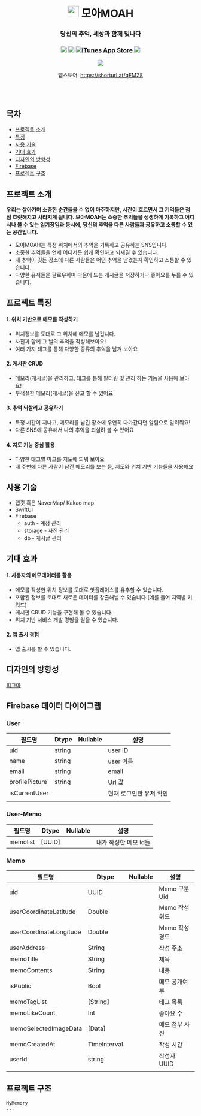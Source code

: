 <div align="center">
    <h1>
      <img src="https://github.com/APP-iOS3rd/PJ3T2_Mymory/assets/144765545/16de6427-3cab-4015-af87-2f2a0e98d8aa" height=30 width=30> 모아MOAH
    </h1>
    <h3><b>당신의 추억, 세상과 함께 빛나다</b></h3>
    <h3>
        <a>
           <img src="https://img.shields.io/badge/language-swift-orange">
        </a>
        <a>
           <img src="https://img.shields.io/badge/launched-febuary%202024-teal">
        </a>
        <a href="https://apps.apple.com/kr/app/%EB%AA%A8%EC%95%84-moah/id6475282904">
            <img alt="iTunes App Store" src="https://img.shields.io/itunes/v/6475282904?label=version">
        </a>
        <a href="#copyright">
            <img src="https://img.shields.io/badge/licence-%C2%A9-crimson">
        </a>
    </h3>
</div>

<div align="center">
<img src="https://github.com/APP-iOS3rd/PJ3T2_Mymory/assets/144765545/04e4bac9-ac01-4890-a5f7-75ef23918f34">

앱스토어: https://shorturl.at/qFMZ8

</br>
</br>
</div>




## 목차
* [프로젝트 소개](#프로젝트-소개)
* [특징](#프로젝트-특징)
* [사용 기술](#사용-기술)
* [기대 효과](#기대-효과)
* [디자인의 방항성](#디자인의-방향성)
* [Firebase](#Firebase-데이터-다이어그램)
* [프로젝트 구조](#프로젝트-구조)


## 프로젝트 소개
**우리는 살아가며 소중한 순간들을 수 없이 마주하지만, 시간이 흐르면서 그 기억들은 점점 흐릿해지고 사라지게 됩니다. 모아MOAH는 소중한 추억들을 생생하게 기록하고 어디서나 볼 수 있는 일기장임과 동시에, 당신의 추억을 다른 사람들과 공유하고 소통할 수 있는 공간입니다.**
- 모아MOAH는 특정 위치에서의 추억을 기록하고 공유하는 SNS입니다.
- 소중한 추억들을 언제 어디서든 쉽게 확인하고 되새길 수 있습니다.
- 내 추억이 깃든 장소에 다른 사람들은 어떤 추억을 남겼는지 확인하고 소통할 수 있습니다.
- 다양한 유저들을 팔로우하며 마음에 드는 게시글을 저장하거나 좋아요를 누를 수 있습니다.


## 프로젝트 특징

#### 1. 위치 기반으로 메모를 작성하기

- 위치정보를 토대로 그 위치에 메모를 남깁니다.
- 사진과 함께 그 날의 추억을 작성해보아요!
- 여러 가지 태그를 통해 다양한 종류의 추억을 남겨 보아요

#### 2. 게시판 CRUD

- 메모리(게시글)을 관리하고, 태그를 통해 필터링 및 관리 하는 기능을 사용해 보아요!
- 부적절한 메모리(게시글)을 신고 할 수 있어요

#### 3. 추억 되살리고 공유하기

- 특정 시간이 지나고, 메모리를 남긴 장소에 우연히 다가간다면 알림으로 알려줘요!
- 다른 SNS에 공유해서 나의 추억을 되살려 볼 수 있어요

#### 4. 지도 기능 중심 활용

- 다양한 태그별 마크를 지도에 띄워 보아요
- 내 주변에 다른 사람이 남긴 메모리를 보는 등, 지도와 위치 기반 기능들을 사용해요

## 사용 기술

- 맵킷 혹은 NaverMap/ Kakao map
- SwiftUI
- Firebase
  - auth - 계정 관리
  - storage - 사진 관리
  - db - 게시글 관리
## 기대 효과

#### 1. 사용자의 메모데이터를 활용

- 메모를 작성한 위치 정보를 토대로 핫플레이스를 유추할 수 있습니다.
- 포함된 정보를 토대로 새로운 데이터를 창출해낼 수 있습니다.(예를 들어 지역별 키워드)
- 게시판 CRUD 기능을 구현해 볼 수 있습니다.
- 위치 기반 서비스 개발 경험을 얻을 수 있습니다.

#### 2. 앱 출시 경험

- 앱 출시를 할 수 있습니다.

## 디자인의 방항성
[피그마](https://www.figma.com/file/oAlKu3L9x2IlJhmBOGSeVo/%EB%82%B4%EB%AA%A8%EB%A6%AC-%EB%A9%94%EB%AA%BD?type=design&node-id=92%3A3058&mode=design&t=C8ZGjn458Y2uW9zI-1)


## Firebase 데이터 다이어그램
### User

| 필드명 | Dtype | Nullable | 설명 |
| --- | --- | --- | --- |
| uid | string |  | user ID |
| name | string |  | user 이름 |
| email | string |  | email |
| profilePicture | string |  | Url 값 |
| isCurrentUser |  |  | 현재 로그인한 유저 확인 |
|  |  |  |  |

### User-Memo

| 필드명 | Dtype | Nullable | 설명 |
| --- | --- | --- | --- |
| memolist | [UUID] |  | 내가 작성한 메모 id들 |

### Memo

| 필드명 | Dtype | Nullable | 설명 |
| --- | --- | --- | --- |
| uid | UUID |  | Memo 구분 Uid |
| userCoordinateLatitude | Double |  | Memo 작성 위도 |
| userCoordinateLongitude | Double |  | Memo 작성 경도 |
| userAddress | String |  | 작성 주소 |
| memoTitle | String |  | 제목 |
| memoContents | String |  | 내용 |
| isPublic | Bool |  | 메모 공개여부 |
| memoTagList | [String] |  | 태그 목록 |
| memoLikeCount | Int |  | 좋아요 수 |
| memoSelectedImageData | [Data] |  | 메모 첨부 사진 |
| memoCreatedAt | TimeInterval |  | 작성 시간 |
| userId | string |  | 작성자 UUID |
|  |  |  |  |


## 프로젝트 구조
```
MyMemory
...
```


